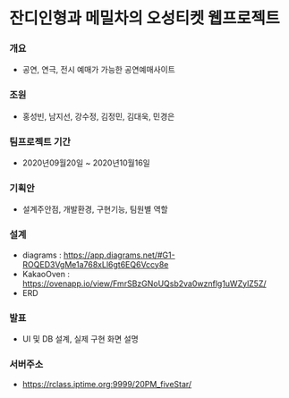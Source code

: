 # 잔디인형과 메밀차의 오성티켓 웹프로젝트
### 개요
+ 공연, 연극, 전시 예매가 가능한 공연예매사이트

### 조원
+ 홍성빈, 남지선, 강수정, 김정민, 김대욱, 민경은

### 팀프로젝트 기간
+ 2020년09월20일 ~ 2020년10월16일

### 기획안
+ 설계주안점, 개발환경, 구현기능, 팀원별 역할

### 설계
+ diagrams : <https://app.diagrams.net/#G1-ROQED3VgMe1a768xLl6gt6EQ6Vccy8e>
+ KakaoOven : <https://ovenapp.io/view/FmrSBzGNoUQsb2va0wznflg1uWZylZ5Z/>
+ ERD 

### 발표
+ UI 및 DB 설계, 실제 구현 화면 설명

### 서버주소
+ <https://rclass.iptime.org:9999/20PM_fiveStar/>



